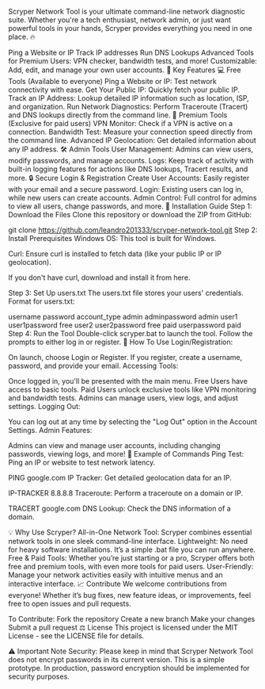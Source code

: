 Scryper Network Tool is your ultimate command-line network diagnostic suite. Whether you're a tech enthusiast, network admin, or just want powerful tools in your hands, Scryper provides everything you need in one place. 🔥

Ping a Website or IP
Track IP addresses
Run DNS Lookups
Advanced Tools for Premium Users: VPN checker, bandwidth tests, and more!
Customizable: Add, edit, and manage your own user accounts.
🌟 Key Features
💻 Free Tools (Available to everyone)
Ping a Website or IP: Test network connectivity with ease.
Get Your Public IP: Quickly fetch your public IP.
Track an IP Address: Lookup detailed IP information such as location, ISP, and organization.
Run Network Diagnostics: Perform Traceroute (Tracert) and DNS lookups directly from the command line.
💎 Premium Tools (Exclusive for paid users)
VPN Monitor: Check if a VPN is active on a connection.
Bandwidth Test: Measure your connection speed directly from the command line.
Advanced IP Geolocation: Get detailed information about any IP address.
🛠️ Admin Tools
User Management: Admins can view users, modify passwords, and manage accounts.
Logs: Keep track of activity with built-in logging features for actions like DNS lookups, Tracert results, and more.
🔒 Secure Login & Registration
Create User Accounts: Easily register with your email and a secure password.
Login: Existing users can log in, while new users can create accounts.
Admin Control: Full control for admins to view all users, change passwords, and more.
🚀 Installation Guide
Step 1: Download the Files
Clone this repository or download the ZIP from GitHub:

git clone https://github.com/leandro201333/scryper-network-tool.git
Step 2: Install Prerequisites
Windows OS: This tool is built for Windows.

Curl: Ensure curl is installed to fetch data (like your public IP or IP geolocation).

If you don't have curl, download and install it from here.

Step 3: Set Up users.txt
The users.txt file stores your users' credentials.
Format for users.txt:

username password account_type
admin adminpassword admin
user1 user1password free
user2 user2password free
paid userpassword paid
Step 4: Run the Tool
Double-click scryper.bat to launch the tool. Follow the prompts to either log in or register.
🔧 How To Use
Login/Registration:

On launch, choose Login or Register.
If you register, create a username, password, and provide your email.
Accessing Tools:

Once logged in, you'll be presented with the main menu.
Free Users have access to basic tools.
Paid Users unlock exclusive tools like VPN monitoring and bandwidth tests.
Admins can manage users, view logs, and adjust settings.
Logging Out:

You can log out at any time by selecting the "Log Out" option in the Account Settings.
Admin Features:

Admins can view and manage user accounts, including changing passwords, viewing logs, and more!
📝 Example of Commands
Ping Test: Ping an IP or website to test network latency.



PING google.com
IP Tracker: Get detailed geolocation data for an IP.


IP-TRACKER 8.8.8.8
Traceroute: Perform a traceroute on a domain or IP.


TRACERT google.com
DNS Lookup: Check the DNS information of a domain.


💡 Why Use Scryper?
All-in-One Network Tool: Scryper combines essential network tools in one sleek command-line interface.
Lightweight: No need for heavy software installations. It’s a simple .bat file you can run anywhere.
Free & Paid Tools: Whether you’re just starting or a pro, Scryper offers both free and premium tools, with even more tools for paid users.
User-Friendly: Manage your network activities easily with intuitive menus and an interactive interface.
📈 Contribute
We welcome contributions from everyone! Whether it’s bug fixes, new feature ideas, or improvements, feel free to open issues and pull requests.

To Contribute:
Fork the repository
Create a new branch
Make your changes
Submit a pull request
⚖️ License
This project is licensed under the MIT License - see the LICENSE file for details.

⚠️ Important Note
Security: Please keep in mind that Scryper Network Tool does not encrypt passwords in its current version. This is a simple prototype. In production, password encryption should be implemented for security purposes.
